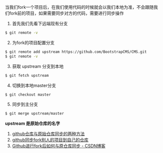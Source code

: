 当我们fork一个项目后，在我们使用代码的时候就会以我们本地为准，不会跟随我们fork前的项目，如果需要同步对方的代码，需要进行同步操作

1. 首先我们先看下远端现有分支
```bash
$ git remote -v
```
2. 为fork的项目配置分支
```bash
$ git remote add upstream https://github.com/BootstrapCMS/CMS.git
$ git remote -v
```
3. 获取 upstream 分支到本地
```bash
$ git fetch upstream
```
4. 切换到本地master分支
```bash
$ git checkout master
```
5. 同步到主分支
```bash
$ git merge upstream/master
```

**upstream 是原始仓库的名字**

1. [github仓库与原始仓库同步的两种方法](http://blog.csdn.net/libing403/article/details/51732204/)
2. [github同步fork别人的项目到自己的仓库](https://segmentfault.com/a/1190000003703918)
3. [Github进行fork后如何与原仓库同步 - CSDN博客](http://blog.csdn.net/kongying19910218/article/details/50516646)

